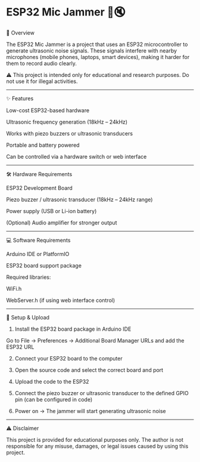 # ESP32 Mic Jammer 🎤🔇

📌 Overview

The ESP32 Mic Jammer is a project that uses an ESP32 microcontroller to generate ultrasonic noise signals. These signals interfere with nearby microphones (mobile phones, laptops, smart devices), making it harder for them to record audio clearly.

⚠️ This project is intended only for educational and research purposes. Do not use it for illegal activities.


---

✨ Features

Low-cost ESP32-based hardware

Ultrasonic frequency generation (18kHz – 24kHz)

Works with piezo buzzers or ultrasonic transducers

Portable and battery powered

Can be controlled via a hardware switch or web interface



---

🛠️ Hardware Requirements

ESP32 Development Board

Piezo buzzer / ultrasonic transducer (18kHz – 24kHz range)

Power supply (USB or Li-ion battery)

(Optional) Audio amplifier for stronger output



---

💻 Software Requirements

Arduino IDE or PlatformIO

ESP32 board support package

Required libraries:

WiFi.h

WebServer.h (if using web interface control)




---

🚀 Setup & Upload

1. Install the ESP32 board package in Arduino IDE

Go to File → Preferences → Additional Board Manager URLs and add the ESP32 URL



2. Connect your ESP32 board to the computer


3. Open the source code and select the correct board and port


4. Upload the code to the ESP32


5. Connect the piezo buzzer or ultrasonic transducer to the defined GPIO pin (can be configured in code)


6. Power on → The jammer will start generating ultrasonic noise




---

⚠️ Disclaimer

This project is provided for educational purposes only. The author is not responsible for any misuse, damages, or legal issues caused by using this project.


